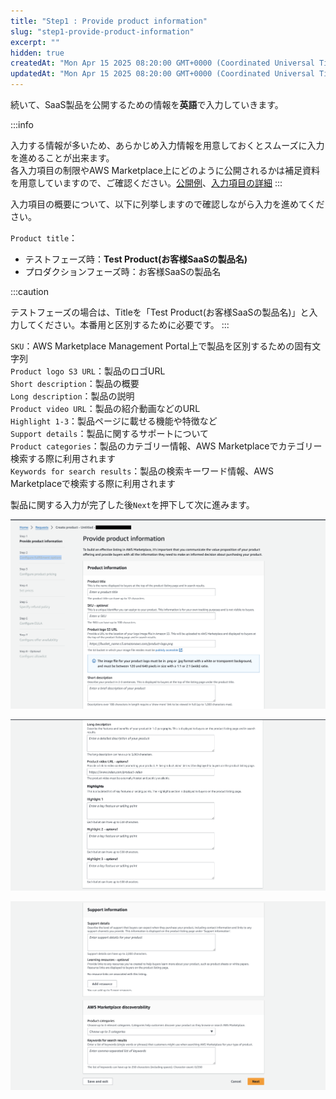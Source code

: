 ```yaml
---
title: "Step1 : Provide product information"
slug: "step1-provide-product-information"
excerpt: ""
hidden: true
createdAt: "Mon Apr 15 2025 08:20:00 GMT+0000 (Coordinated Universal Time)"
updatedAt: "Mon Apr 15 2025 08:20:00 GMT+0000 (Coordinated Universal Time)"
---
```

続いて、SaaS製品を公開するための情報を**英語**で入力していきます。

:::info

入力する情報が多いため、あらかじめ入力情報を用意しておくとスムーズに入力を進めることが出来ます。  
各入力項目の制限やAWS Marketplace上にどのように公開されるかは補足資料を用意していますので、ご確認ください。[公開例](/docs/part-4/aws-marketplace-integration/supplementary/supplementary-1)、[入力項目の詳細](/docs/part-4/aws-marketplace-integration/supplementary/supplementary-2)
:::

入力項目の概要について、以下に列挙しますので確認しながら入力を進めてください。

`Product title`：  
  - テストフェーズ時：**Test Product(お客様SaaSの製品名)**  
  - プロダクションフェーズ時：お客様SaaSの製品名

:::caution

テストフェーズの場合は、Titleを「Test Product(お客様SaaSの製品名)」と入力してください。本番用と区別するために必要です。
:::

`SKU`：AWS Marketplace Management Portal上で製品を区別するための固有文字列  
`Product logo S3 URL`：製品のロゴURL  
`Short description`：製品の概要  
`Long description`：製品の説明  
`Product video URL`：製品の紹介動画などのURL  
`Highlight 1-3`：製品ページに載せる機能や特徴など  
`Support details`：製品に関するサポートについて  
`Product categories`：製品のカテゴリー情報、AWS Marketplaceでカテゴリー検索する際に利用されます  
`Keywords for search results`：製品の検索キーワード情報、AWS Marketplaceで検索する際に利用されます

製品に関する入力が完了した後`Next`を押下して次に進みます。

![](/ja/img/part-4/aws-marketplace-integration/product-submission/step1-provide-product-information/step1-provide-product-information-1.png)

![](/ja/img/part-4/aws-marketplace-integration/product-submission/step1-provide-product-information/step1-provide-product-information-2.png)

![](/ja/img/part-4/aws-marketplace-integration/product-submission/step1-provide-product-information/step1-provide-product-information-3.png)